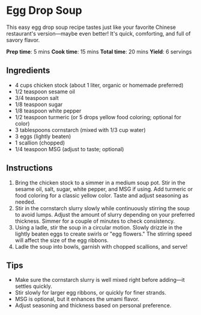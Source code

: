 # Egg Drop Soup

This easy egg drop soup recipe tastes just like your favorite Chinese restaurant's version—maybe even better! It's quick, comforting, and full of savory flavor.

**Prep time**: 5 mins
**Cook time**: 15 mins 
**Total time**: 20 mins
**Yield**: 6 servings

## Ingredients

- 4 cups chicken stock (about 1 liter, organic or homemade preferred)
- 1/2 teaspoon sesame oil
- 3/4 teaspoon salt
- 1/8 teaspoon sugar
- 1/8 teaspoon white pepper
- 1/2 teaspoon turmeric (or 5 drops yellow food coloring; optional for color)
- 3 tablespoons cornstarch (mixed with 1/3 cup water)
- 3 eggs (lightly beaten)
- 1 scallion (chopped)
- 1/4 teaspoon MSG (adjust to taste; optional)

## Instructions

1. Bring the chicken stock to a simmer in a medium soup pot. Stir in the sesame oil, salt, sugar, white pepper, and MSG if using. Add turmeric or food coloring for a classic yellow color. Taste and adjust seasoning as needed.
2. Stir in the cornstarch slurry slowly while continuously stirring the soup to avoid lumps. Adjust the amount of slurry depending on your preferred thickness. Simmer for a couple of minutes to check consistency.
3. Using a ladle, stir the soup in a circular motion. Slowly drizzle in the lightly beaten eggs to create swirls or "egg flowers." The stirring speed will affect the size of the egg ribbons.
4. Ladle the soup into bowls, garnish with chopped scallions, and serve!

## Tips

- Make sure the cornstarch slurry is well mixed right before adding—it settles quickly.
- Stir slowly for larger egg ribbons, or quickly for finer strands.
- MSG is optional, but it enhances the umami flavor.
- Adjust seasoning and thickness based on personal preference.
